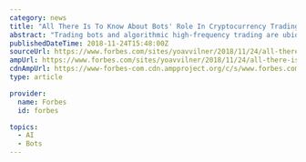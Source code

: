 ```yaml
---
category: news
title: "All There Is To Know About Bots' Role In Cryptocurrency Trading"
abstract: "Trading bots and algorithmic high-frequency trading are ubiquitous on Wall Street, but cryptocurrency networks offer a unique environment for them to help reduce risk, experiment with new methods and even take advantage of market manipulation. The ..."
publishedDateTime: 2018-11-24T15:48:00Z
sourceUrl: https://www.forbes.com/sites/yoavvilner/2018/11/24/all-there-is-to-know-about-bots-role-in-cryptocurrency-trading/
ampUrl: https://www.forbes.com/sites/yoavvilner/2018/11/24/all-there-is-to-know-about-bots-role-in-cryptocurrency-trading/amp/
cdnAmpUrl: https://www-forbes-com.cdn.ampproject.org/c/s/www.forbes.com/sites/yoavvilner/2018/11/24/all-there-is-to-know-about-bots-role-in-cryptocurrency-trading/amp/
type: article

provider:
  name: Forbes
  id: forbes

topics:
  - AI
  - Bots
---
```

